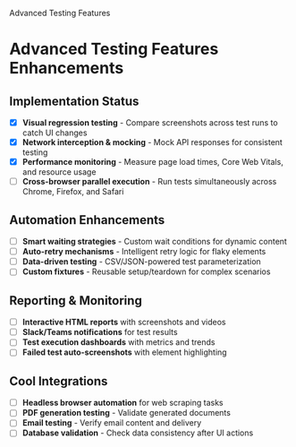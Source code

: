 Advanced Testing Features


# Advanced Testing Features Enhancements

## Implementation Status

- [x] **Visual regression testing** - Compare screenshots across test runs to catch UI changes
- [x] **Network interception & mocking** - Mock API responses for consistent testing
- [x] **Performance monitoring** - Measure page load times, Core Web Vitals, and resource usage
- [ ] **Cross-browser parallel execution** - Run tests simultaneously across Chrome, Firefox, and Safari

## Automation Enhancements

- [ ] **Smart waiting strategies** - Custom wait conditions for dynamic content
- [ ] **Auto-retry mechanisms** - Intelligent retry logic for flaky elements
- [ ] **Data-driven testing** - CSV/JSON-powered test parameterization
- [ ] **Custom fixtures** - Reusable setup/teardown for complex scenarios

## Reporting & Monitoring

- [ ] **Interactive HTML reports** with screenshots and videos
- [ ] **Slack/Teams notifications** for test results
- [ ] **Test execution dashboards** with metrics and trends
- [ ] **Failed test auto-screenshots** with element highlighting

## Cool Integrations

- [ ] **Headless browser automation** for web scraping tasks
- [ ] **PDF generation testing** - Validate generated documents
- [ ] **Email testing** - Verify email content and delivery
- [ ] **Database validation** - Check data consistency after UI actions